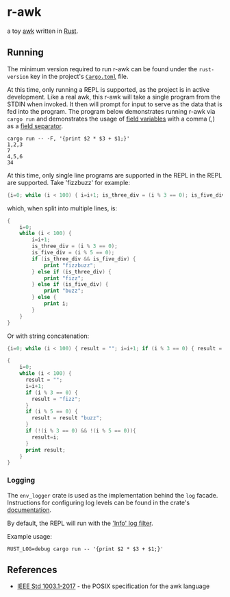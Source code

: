 # r-awk

a toy [awk](https://en.wikipedia.org/wiki/AWK) written in [Rust](https://www.rust-lang.org/).

## Running
The minimum version required to run r-awk can be found under the `rust-version` key in the project's 
[`Cargo.toml`](./Cargo.toml) file.

At this time, only running a REPL is supported, as the project is in active development. Like a real awk, this r-awk
will take a single program from the STDIN when invoked. It then will prompt for input to serve as the data that is fed
into the program. The program below demonstrates running r-awk via `cargo run` and demonstrates the usage of 
[field variables](https://www.gnu.org/software/gawk/manual/gawk.html#Fields) with a comma (,) as a
[field separator](https://www.gnu.org/software/gawk/manual/html_node/Single-Character-Fields.html).

```commandline
cargo run -- -F, '{print $2 * $3 + $1;}'
1,2,3
7
4,5,6
34
```

At this time, only single line programs are supported in the REPL in the REPL are supported. Take 'fizzbuzz' for 
example:
```awk
{i=0; while (i < 100) { i=i+1; is_three_div = (i % 3 == 0); is_five_div = (i % 5 == 0); if (is_three_div && is_five_div) { print "fizzbuzz"; } else if (is_three_div) { print "fizz"; } else if (is_five_div) { print "buzz"; } else { print i; }}}
```
which, when split into multiple lines, is:
```awk
{
    i=0;
    while (i < 100) {
        i=i+1;
        is_three_div = (i % 3 == 0);
        is_five_div = (i % 5 == 0);
        if (is_three_div && is_five_div) {
            print "fizzbuzz";
        } else if (is_three_div) {
            print "fizz";
        } else if (is_five_div) {
            print "buzz";
        } else {
            print i;
        }
    }
}
```

Or with string concatenation: 
```awk
{i=0; while (i < 100) { result = ""; i=i+1; if (i % 3 == 0) { result = "fizz"; } if (i % 5 == 0) { result = result "buzz"; } if (!(i % 3 == 0) && !(i % 5 == 0)){ result=i; } print result; }}
```
```awk
{
    i=0; 
    while (i < 100) {
      result = "";
      i=i+1;
      if (i % 3 == 0) { 
        result = "fizz";
      } 
      if (i % 5 == 0) { 
        result = result "buzz";
      } 
      if (!(i % 3 == 0) && !(i % 5 == 0)){
        result=i;
      }
      print result;
    }
}
```

### Logging
The `env_logger` crate is used as the implementation behind the `log` facade. Instructions for configuring log levels
can be found in the crate's [documentation](https://docs.rs/env_logger/0.8.2/env_logger/).

By default, the REPL will run with the ['Info' log filter](https://docs.rs/env_logger/0.8.2/env_logger/struct.Builder.html).

Example usage:
```commandline
RUST_LOG=debug cargo run -- '{print $2 * $3 + $1;}'
```

## References
- [IEEE Std 1003.1-2017](https://pubs.opengroup.org/onlinepubs/9699919799/utilities/awk.html) - the POSIX specification for the awk language
